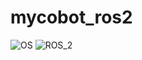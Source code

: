 # mycobot_ros2 #
![OS](https://img.shields.io/ubunutu/v/ubuntu-wallpapers/noble)
![ROS_2](https://img.shields.io/ros/v/jazzy/rclcpp)
